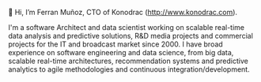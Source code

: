 👋 Hi, I’m Ferran Muñoz, CTO of Konodrac (http://www.konodrac.com).

I'm a software Architect and data scientist working on scalable real-time data analysis and predictive solutions, R&D media projects and commercial projects for the IT and broadcast market since 2000. I have broad experience on software engineering and data science, from big data, scalable real-time architectures, recommendation systems and predictive analytics to agile methodologies and continuous integration/development.
